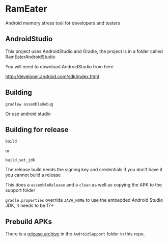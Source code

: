 # RamEater
Android memory stress tool for developers and testers

## AndroidStudio

This project uses AndroidStudio and Gradle, the project is in a folder called RamEaterAndroidStudio

You will need to download AndroidStudio from here

http://developer.android.com/sdk/index.html

## Building

```gradlew assembleDebug```

Or use android studio

## Building for release

```build```

or

```build_set_jdk```

The release build needs the signing key and credentials if you don't have it you cannot build a release

This does a `assembleRelease` and a `clean` as well as copying the APK to the support folder

`gradle.properties` override `JAVA_HOME` to use the embedded Android Studio JDK, it needs to be 17+

## Prebuild APKs

There is a [release archive](AndroidSupport/releases/README.md) in the `AndroidSupport` folder in this repo.
